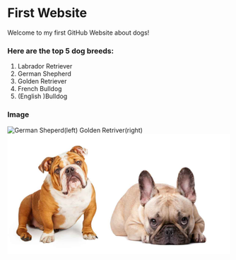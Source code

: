 # First Website
 
 Welcome to my first GitHub Website about dogs!

### Here are the top 5 dog breeds:
 1. Labrador Retriever
 2. German Shepherd
 3. Golden Retriever
 4. French Bulldog
 5. (English )Bulldog

### Image
![German Sheperd(left) Golden Retriver(right)](https://www.anythinglabrador.com/wp-content/uploads/2019/05/German-Shepherd-vs-Labrador-Retriever.jpg)
![English Bulldog(left) French Bulldog(right)](bulldog.jpg)
